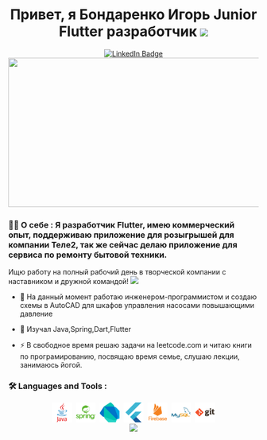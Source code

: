 <h1 align="center">
  Привет, я Бондаренко Игорь Junior Flutter разработчик
  <img src="https://media.giphy.com/media/IukQzorbDfxacf49tr/giphy.gif" width="30px"/>
</h1>
<div id="badges" align="center">
  <a href="https://t.me/PGd_108">
    <img src="https://img.shields.io/badge/Telegram-blue?style=for-the-badge&logo=telegram&logoColor=white" alt="LinkedIn Badge"/>
  </a>
 </div>
    <div id="header" align="center">
  <img src="https://media.giphy.com/media/dWesBcTLavkZuG35MI/giphy.gif" width="600" height="300"/>
</div>

### :man_technologist: О себе : Я разработчик Flutter, имею коммерческий опыт, поддерживаю приложение для розыгрышей для компании Теле2, так же сейчас делаю приложение для сервиса по ремонту бытовой техники. 
Ищю работу на полный рабочий день в творческой компании с наставником и дружной командой!
<img src="https://media.giphy.com/media/WUlplcMpOCEmTGBtBW/giphy.gif" width="30">

- :telescope: На данный момент работаю инженером-программистом и создаю схемы в AutoCAD для шкафов управления насосами повышающими давление

- :seedling: Изучал Java,Spring,Dart,Flutter

- :zap: В свободное время решаю задачи на leetcode.com и читаю книги по програмированию, посвящаю время семье, слушаю лекции, занимаюсь йогой. 

### :hammer_and_wrench: Languages and Tools :
<div align="center">
  <img src="https://github.com/devicons/devicon/blob/master/icons/java/java-original-wordmark.svg" title="Java" alt="Java" width="40" height="40"/>&nbsp;
    <img src="https://github.com/devicons/devicon/blob/master/icons/spring/spring-original-wordmark.svg" title="Spring" alt="Spring" width="40" height="40"/>&nbsp;
  <img src="https://github.com/devicons/devicon/blob/master/icons/dart/dart-original.svg" title="Dart" alt="Dart" width="40" height="40"/>&nbsp;
  <img src="https://github.com/devicons/devicon/blob/master/icons/flutter/flutter-original.svg" title="Flutter" alt="Flutter" width="40" height="40"/>&nbsp;
  <img src="https://github.com/devicons/devicon/blob/master/icons/firebase/firebase-plain-wordmark.svg" title="Firebase" alt="Firebase" width="40" height="40"/>&nbsp;
  <img src="https://github.com/devicons/devicon/blob/master/icons/mysql/mysql-original-wordmark.svg" title="MySQL"  alt="MySQL" width="40" height="40"/>&nbsp;
  <img src="https://github.com/devicons/devicon/blob/master/icons/git/git-original-wordmark.svg" title="Git" **alt="Git" width="40" height="40"/>
</div>


<div id="header" align="center">
  <img src="https://media.giphy.com/media/v1.Y2lkPTc5MGI3NjExNGQ5ZDkzYWJmMGUyMjZhNTk1NzljOTdiNDVmZGU3ZGFkZjBiMzRjNiZlcD12MV9pbnRlcm5hbF9naWZzX2dpZklkJmN0PXM/xBTSwCTFkgfcdTjHMz/giphy.gif" width="100"/>
</div>
<div align="center">
<img src="https://komarev.com/ghpvc/?username=IgorBond108&style=flat-square&color=blue" alt=""/>
  </div>
  <div align="center">
  
